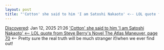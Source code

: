 ```yaml
---
layout: post
title: "'Cotton' she said to him 'I am Satoshi Nakaoto' <-- LOL quote from Steve Berry's Novel The Atlas Maneuver, page 70"
---
```

[Discovered](http://rolandtanglao.com/2020/07/29/p1-blogthis-checkvist-list-links-to-blog/): Jan 12, 2025 21:26  ['Cotton' she said to him 'I am Satoshi Nakaoto' <-- LOL quote from Steve Berry's Novel The Atlas Maneuver, page 70](https://steveberry.org/books/the-atlas-maneuver/) <-- Pretty sure the real truth will be much stranger if/when we ever find out!
